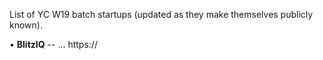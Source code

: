 List of YC W19 batch startups (updated as they make themselves publicly known).

• **BlitzIQ** -- ... https://  <p />
